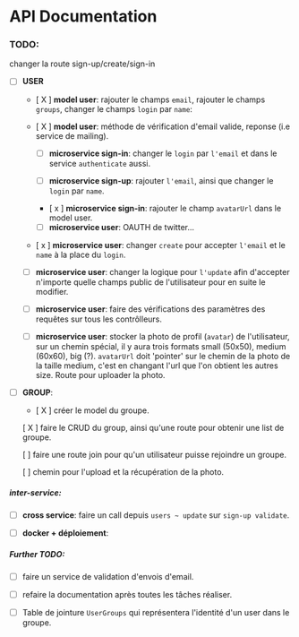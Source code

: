 # API Documentation

### TODO:

changer la route sign-up/create/sign-in

- [ ] **USER**

  - [ X ] **model user**: rajouter le champs `email`, rajouter le champs `groups`, changer le champs `login` par `name`:

  - [ X ] **model user**: méthode de vérification d'email valide, reponse (i.e service de mailing).

    - [ ] **microservice sign-in**: changer le `login` par `l'email` et dans le service `authenticate` aussi.

    - [ ] **microservice sign-up**: rajouter `l'email`, ainsi que changer le `login` par `name`.

    - [ x ] **microservice sign-in**: rajouter le champ `avatarUrl` dans le model user.

    - [ ] **microservice user**: OAUTH de twitter...

  - [ x ] **microservice user**: changer `create` pour accepter `l'email` et le `name` à la place du `login`.

  - [ ] **microservice user**: changer la logique pour `l'update` afin d'accepter n'importe quelle champs public de l'utilisateur pour en suite le modifier.

  - [ ] **microservice user**: faire des vérifications des paramètres des requêtes sur tous les contrôlleurs.

  - [ ] **microservice user**: stocker la photo de profil (`avatar`) de l'utilisateur, sur un chemin spécial, il y aura trois formats small (50x50), medium (60x60), big (?). `avatarUrl` doit 'pointer' sur le chemin de la photo de la taille medium, c'est en changant l'url que l'on obtient les autres size. Route pour uploader la photo.

- [ ] **GROUP**:

  - [ X ] créer le model du groupe.

  [ X ] faire le CRUD du group, ainsi qu'une route pour obtenir une list de groupe.

  [ ] faire une route join pour qu'un utilisateur puisse rejoindre un groupe.

  [ ] chemin pour l'upload et la récupération de la photo.

##### inter-service:

- [ ] **cross service**: faire un call depuis `users ~ update` sur `sign-up validate`.

- [ ] **docker + déploiement**:

##### Further TODO:

- [ ] faire un service de validation d'envois d'email.

- [ ] refaire la documentation après toutes les tâches réaliser.

- [ ] Table de jointure `UserGroups` qui représentera l'identité d'un user dans le groupe.
